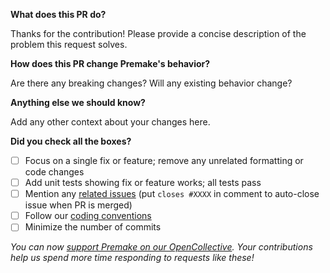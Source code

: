 **What does this PR do?**

Thanks for the contribution! Please provide a concise description of the problem this request solves.

**How does this PR change Premake's behavior?**

Are there any breaking changes? Will any existing behavior change?

**Anything else we should know?**

Add any other context about your changes here.

**Did you check all the boxes?**

- [ ] Focus on a single fix or feature; remove any unrelated formatting or code changes
- [ ] Add unit tests showing fix or feature works; all tests pass
- [ ] Mention any [related issues](https://github.com/premake/premake-core/issues) (put `closes #XXXX` in comment to auto-close issue when PR is merged)
- [ ] Follow our [coding conventions]([https://github.com/premake/premake-core/blob/master/CONTRIBUTING.md#coding-conventions](https://github.com/premake/premake-core/blob/master/CONTRIBUTING.md#coding-conventions))
- [ ] Minimize the number of commits

*You can now [support Premake on our OpenCollective](https://opencollective.com/premake). Your contributions help us spend more time responding to requests like these!*
